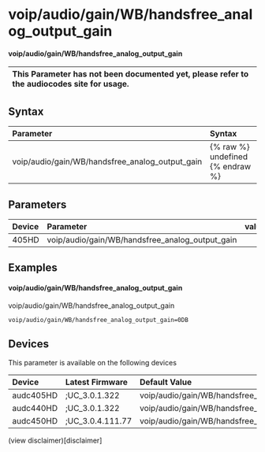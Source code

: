 ﻿---
description: voip/audio/gain/WB/handsfree_analog_output_gain
search: false
---

# voip/audio/gain/WB/handsfree_analog_output_gain

#### voip/audio/gain/WB/handsfree_analog_output_gain


| This Parameter has not been documented yet, please refer to the audiocodes site for usage.  |
| :--- |

## Syntax
| Parameter | Syntax |
| :--- | :--- |
|voip/audio/gain/WB/handsfree_analog_output_gain | {% raw %} undefined {% endraw %} |

## Parameters
|Device|Parameter|value|Description|
|:---|:---|:---|:---|
| 405HD | voip/audio/gain/WB/handsfree_analog_output_gain |  |  |

## Examples
#### voip/audio/gain/WB/handsfree_analog_output_gain

voip/audio/gain/WB/handsfree_analog_output_gain

```
voip/audio/gain/WB/handsfree_analog_output_gain=0DB
```

## Devices
This parameter is available on the following devices

| Device | Latest Firmware | Default Value |
|:---|:---|:---|
| audc405HD | ;UC_3.0.1.322 | voip/audio/gain/WB/handsfree_analog_output_gain=0DB 
| audc440HD | ;UC_3.0.1.322 | voip/audio/gain/WB/handsfree_analog_output_gain=0DB 
| audc450HD | ;UC_3.0.4.111.77 | voip/audio/gain/WB/handsfree_analog_output_gain=0DB 

(view disclaimer)[disclaimer]
